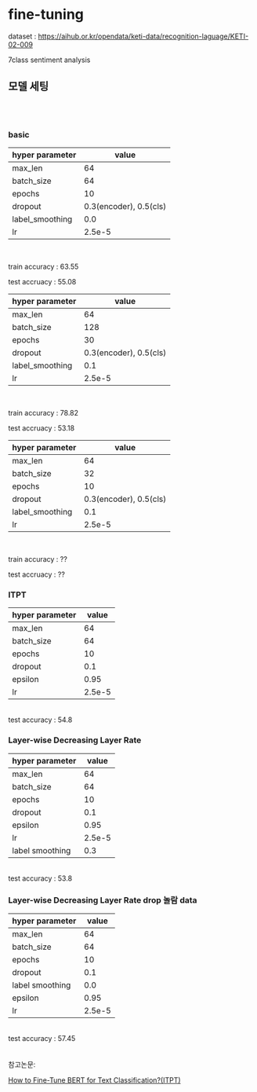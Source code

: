 # fine-tuning

dataset : https://aihub.or.kr/opendata/keti-data/recognition-laguage/KETI-02-009

7class sentiment analysis

## 모델 세팅

<br/><br/>

### basic

|hyper parameter|value|
|---|---|
|max_len|64|
|batch_size|64|
|epochs|10|
|dropout|0.3(encoder), 0.5(cls)|
|label_smoothing|0.0|
|lr|2.5e-5|

<br/>

train accuracy : 63.55


test accruacy : 55.08



|hyper parameter|value|
|---|---|
|max_len|64|
|batch_size|128|
|epochs|30|
|dropout|0.3(encoder), 0.5(cls)|
|label_smoothing|0.1|
|lr|2.5e-5|

<br/>

train accuracy : 78.82


test accruacy : 53.18



|hyper parameter|value|
|---|---|
|max_len|64|
|batch_size|32|
|epochs|10|
|dropout|0.3(encoder), 0.5(cls)|
|label_smoothing|0.1|
|lr|2.5e-5|

<br/>

train accuracy : ??


test accruacy : ??


### ITPT

|hyper parameter|value|
|---|---|
|max_len|64|
|batch_size|64|
|epochs|10|
|dropout|0.1|
|epsilon|0.95|
|lr|2.5e-5|


<br/>
test accuracy : 54.8

### Layer-wise Decreasing Layer Rate

|hyper parameter|value|
|---|---|
|max_len|64|
|batch_size|64|
|epochs|10|
|dropout|0.1|
|epsilon|0.95|
|lr|2.5e-5|
|label smoothing|0.3|

<br/>
test accuracy : 53.8


### Layer-wise Decreasing Layer Rate drop 놀람 data

|hyper parameter|value|
|---|---|
|max_len|64|
|batch_size|64|
|epochs|10|
|dropout|0.1|
|label smoothing|0.0|
|epsilon|0.95|
|lr|2.5e-5|

<br/>
test accuracy : 57.45


<br/>
<br/>
<br/>
참고논문:

[How to Fine-Tune BERT for Text Classification?(ITPT)](https://arxiv.org/abs/1905.05583)
